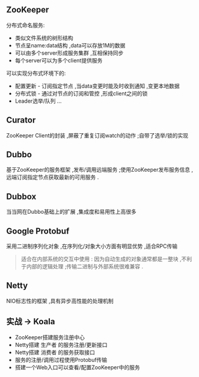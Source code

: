 ## ZooKeeper
分布式命名服务:
* 类似文件系统的树形结构
* 节点呈name:data结构 ,data可以存放1M的数据
* 可以由多个server形成服务集群 ,互相保持同步
* 每个server可以为多个client提供服务

可以实现分布式环境下的:
* 配置更新 - 订阅指定节点 ,当data变更时能及时收到通知 ,变更本地数据
* 分布式锁 - 通过对节点的订阅和管控 ,形成client之间的锁
* Leader选举/队列 ...

## Curator
ZooKeeper Client的封装 ,屏蔽了重复订阅watch的动作 ;自带了选举/锁的实现

## Dubbo
基于ZooKeeper的服务框架 ,发布/调用远端服务 ;使用ZooKeeper发布服务信息 ,远端订阅指定节点获取最新的可用服务 .

## Dubbox
当当网在Dubbo基础上的扩展 ,集成度和易用性上高很多

## Google Protobuf
采用二进制序列化对象 ,在序列化/对象大小方面有明显优势 ,适合RPC传输
> 适合在内部系统的交互中使用 : 因为自动生成的对象通常都是一整块 ,不利于内部的逻辑处理 ;传输二进制与外部系统很难兼容 .

## Netty
NIO标志性的框架 ,具有异步高性能的处理机制


## 实战 -> Koala
* ZooKeeper搭建服务注册中心
* Netty搭建 生产者 的服务注册/更新接口
* Netty搭建 消费者 的服务获取接口
* 服务的注册/调用过程使用Protobuf传输
* 搭建一个Web入口可以查看/配置ZooKeeper中的服务